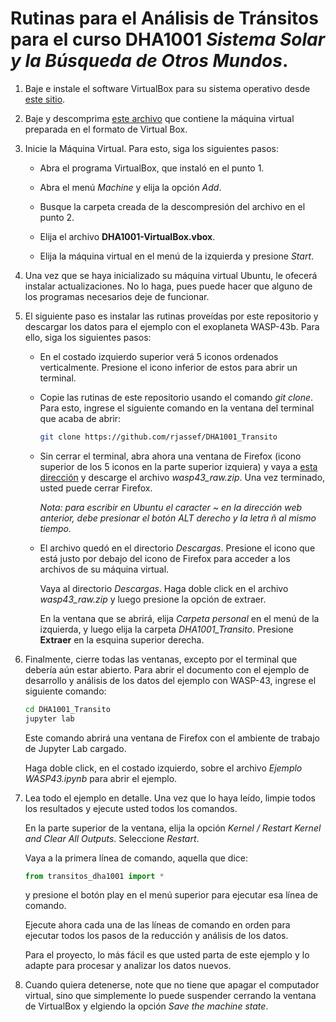 # Rutinas para el Análisis de Tránsitos para el curso DHA1001 *Sistema Solar y la Búsqueda de Otros Mundos*.

1. Baje e instale el software VirtualBox para su sistema operativo desde [este sitio](https://www.virtualbox.org/wiki/Downloads).

2. Baje y descomprima [este archivo](https://www.astro.udp.cl/~rjassef/DHA1001_2021/Maquina_Virtual.zip) que contiene la máquina virtual preparada en el formato de Virtual Box.  

3. Inicie la Máquina Virtual. Para esto, siga los siguientes pasos:

   * Abra el programa VirtualBox, que instaló en el punto 1.

   * Abra el menú *Machine* y elija la opción *Add*.

   * Busque la carpeta creada de la descompresión del archivo en el punto 2.

   * Elija el archivo **DHA1001-VirtualBox.vbox**.

   * Elija la máquina virtual en el menú de la izquierda y presione *Start*.

4. Una vez que se haya inicializado su máquina virtual Ubuntu, le ofecerá instalar actualizaciones. No lo haga, pues puede hacer que alguno de los programas necesarios deje de funcionar.

5. El siguiente paso es instalar las rutinas proveídas por este repositorio y descargar los datos para el ejemplo con el exoplaneta WASP-43b. Para ello, siga los siguientes pasos:

   * En el costado izquierdo superior verá 5 iconos ordenados verticalmente. Presione el icono inferior de estos para abrir un terminal.

   * Copie las rutinas de este repositorio usando el comando *git clone*. Para esto, ingrese el siguiente comando en la ventana del terminal que acaba de abrir:

     ```bash
     git clone https://github.com/rjassef/DHA1001_Transito
     ```

   * Sin cerrar el terminal, abra ahora una ventana de Firefox (icono superior de los 5 iconos en la parte superior izquiera) y vaya a [esta dirección](https://www.astro.udp.cl/~rjassef/DHA1001_2021) y descarge el archivo *wasp43_raw.zip*. Una vez terminado, usted puede cerrar Firefox.

     *Nota: para escribir en Ubuntu el caracter ~ en la dirección web anterior, debe presionar el botón ALT derecho y la letra ñ al mismo tiempo.*

   * El archivo quedó en el directorio *Descargas*. Presione el icono que está justo por debajo del icono de Firefox para acceder a los archivos de su máquina virtual.

     Vaya al directorio *Descargas*. Haga doble click en el archivo *wasp43_raw.zip* y luego presione la opción de extraer.

     En la ventana que se abrirá, elija *Carpeta personal* en el menú de la izquierda, y luego elija la carpeta *DHA1001_Transito*. Presione **Extraer** en la esquina superior derecha.

6. Finalmente, cierre todas las ventanas, excepto por el terminal que debería aún estar abierto. Para abrir el documento con el ejemplo de desarrollo y análisis de los datos del ejemplo con WASP-43, ingrese el siguiente comando:

   ```bash
   cd DHA1001_Transito
   jupyter lab
   ```
   Este comando abrirá una ventana de Firefox con el ambiente de trabajo de Jupyter Lab cargado.

   Haga doble click, en el costado izquierdo, sobre el archivo *Ejemplo WASP43.ipynb* para abrir el ejemplo.


7. Lea todo el ejemplo en detalle. Una vez que lo haya leído, limpie todos los resultados y ejecute usted todos los comandos.

   En la parte superior de la ventana, elija la opción *Kernel / Restart Kernel and Clear All Outputs*. Seleccione *Restart*.

   Vaya a la primera línea de comando, aquella que dice:

   ```python
   from transitos_dha1001 import *
   ```

   y presione el botón play en el menú superior para ejecutar esa línea de comando.

   Ejecute ahora cada una de las líneas de comando en orden para ejecutar todos los pasos de la reducción y análisis de los datos.

   Para el proyecto, lo más fácil es que usted parta de este ejemplo y lo adapte para procesar y analizar los datos nuevos.

8. Cuando quiera detenerse, note que no tiene que apagar el computador virtual, sino que simplemente lo puede suspender cerrando la ventana de VirtualBox y elgiendo la opción *Save the machine state*.
